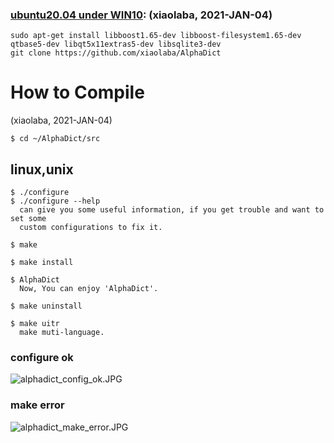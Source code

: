 ### [ubuntu20.04 under WIN10](https://github.com/xiaolaba/Win10_install_Ubuntu): (xiaolaba, 2021-JAN-04)
```
sudo apt-get install libboost1.65-dev libboost-filesystem1.65-dev qtbase5-dev libqt5x11extras5-dev libsqlite3-dev
git clone https://github.com/xiaolaba/AlphaDict
```


How to Compile
==============
(xiaolaba, 2021-JAN-04)
```
$ cd ~/AlphaDict/src 
```

linux,unix
----------
```
$ ./configure  
$ ./configure --help
  can give you some useful information, if you get trouble and want to set some 
  custom configurations to fix it.

$ make 

$ make install

$ AlphaDict
  Now, You can enjoy 'AlphaDict'. 

$ make uninstall

$ make uitr
  make muti-language.
```   

### configure ok
![alphadict_config_ok.JPG](alphadict_config_ok.JPG)  
### make error
![alphadict_make_error.JPG](alphadict_make_error.JPG)  

